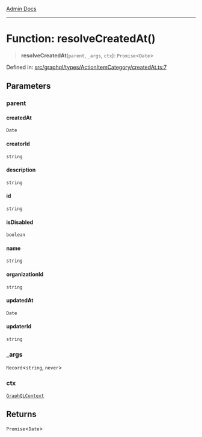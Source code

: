 [Admin Docs](/)

***

# Function: resolveCreatedAt()

> **resolveCreatedAt**(`parent`, `_args`, `ctx`): `Promise`\<`Date`\>

Defined in: [src/graphql/types/ActionItemCategory/createdAt.ts:7](https://github.com/gautam-divyanshu/talawa-api/blob/84910820371ade6fdca33545b3a0fc1e929731b2/src/graphql/types/ActionItemCategory/createdAt.ts#L7)

## Parameters

### parent

#### createdAt

`Date`

#### creatorId

`string`

#### description

`string`

#### id

`string`

#### isDisabled

`boolean`

#### name

`string`

#### organizationId

`string`

#### updatedAt

`Date`

#### updaterId

`string`

### \_args

`Record`\<`string`, `never`\>

### ctx

[`GraphQLContext`](../../../../context/type-aliases/GraphQLContext.md)

## Returns

`Promise`\<`Date`\>
